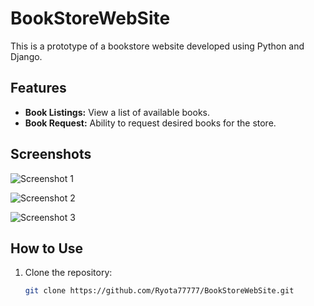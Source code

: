 # BookStoreWebSite

This is a prototype of a bookstore website developed using Python and Django.

## Features

- **Book Listings:** View a list of available books.
- **Book Request:** Ability to request desired books for the store.

## Screenshots

![Screenshot 1]([[https://github.com/Ryota77777/BookStoreWebSite/raw/main/assets/174376673/8c68ce2e-8cf1-4472-a973-b8fb79d0117c](https://psv4.userapi.com/c235031/u153871976/docs/d27/def8a630a7f8/photo_2024-06-12_10-42-32.jpg?extra=b_sZu3crR0VelO1szpByrkWBT_VhXnbXYmiMVoKBc5u5GIPzvaR_KTC77aY90dupvY2nf1JwNtKaxoID8Bp6zmZ2VbR7JUM89yT1-PqRuMuauSkU9gOR-IBx90Q65dsZRW8L7Yptlind1afwvU3e_VX5)](https://github.com/Ryota77777/BookStoreWebSite/blob/main/photo_2024-06-12_10-42-32.jpg?raw=true))


![Screenshot 2](https://github.com/Ryota77777/BookStoreWebSite/raw/main/assets/174376673/photo_2024-06-12_11-28-05.jpg)

![Screenshot 3](https://github.com/Ryota77777/BookStoreWebSite/raw/main/assets/174376673/photo_2024-06-12_10-52-31.jpg)

## How to Use

1. Clone the repository:

   ```bash
   git clone https://github.com/Ryota77777/BookStoreWebSite.git

